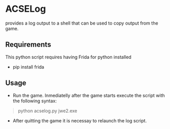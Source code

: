 # ACSELog

provides a log output to a shell that can be used to copy output from the game.

## Requirements

This python script requires having Frida for python installed

- pip install frida

## Usage

- Run the game. Inmediatelly after the game starts execute the script with the following syntax:
> python acselog.py jwe2.exe
- After quitting the game it is necessay to relaunch the log script.
